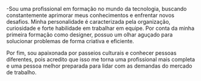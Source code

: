 -Sou uma profissional em formação no mundo da tecnologia, buscando constantemente aprimorar meus conhecimentos e enfrentar novos desafios. Minha personalidade é caracterizada pela organização, curiosidade e forte habilidade em trabalhar em equipe. Por conta da minha primeira formação como designer, possuo um olhar aguçado para solucionar problemas de forma criativa e eficiente.

Por fim, sou apaixonada por passeios culturais e conhecer pessoas diferentes, pois acredito que isso me torna uma profissional mais completa e uma pessoa melhor preparada para lidar com as demandas do mercado de trabalho.
